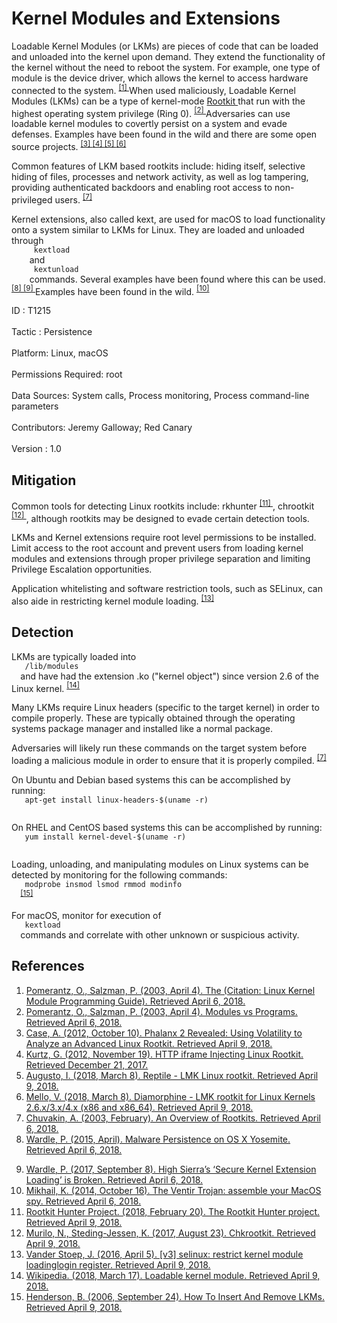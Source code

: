 <div class="container-fluid">
 <h1>
  Kernel Modules and Extensions
 </h1>
 <div class="row">
  <div class="col-md-8 description-body">
   <p>
    Loadable Kernel Modules (or LKMs) are pieces of code that can be loaded and unloaded into the kernel upon demand. They extend the functionality of the kernel without the need to reboot the system. For example, one type of module is the device driver, which allows the kernel to access hardware connected to the system.
    <span class="scite-citeref-number" data-reference="Linux Kernel Programming" id="scite-ref-1-a">
     <sup>
      <a aria-describedby="qtip-0" data-hasqtip="0" href="https://www.tldp.org/LDP/lkmpg/2.4/lkmpg.pdf" target="_blank">
       [1]
      </a>
     </sup>
    </span>
    When used maliciously, Loadable Kernel Modules (LKMs) can be a type of kernel-mode
    <a href="https://attack.mitre.org/techniques/T1014">
     Rootkit
    </a>
    that run with the highest operating system privilege (Ring 0).
    <span class="scite-citeref-number" data-reference="Linux Kernel Module Programming Guide" id="scite-ref-2-a">
     <sup>
      <a aria-describedby="qtip-1" data-hasqtip="1" href="http://www.tldp.org/LDP/lkmpg/2.4/html/x437.html" target="_blank">
       [2]
      </a>
     </sup>
    </span>
    Adversaries can use loadable kernel modules to covertly persist on a system and evade defenses. Examples have been found in the wild and there are some open source projects.
    <span class="scite-citeref-number" data-reference="Volatility Phalanx2" id="scite-ref-3-a">
     <sup>
      <a aria-describedby="qtip-2" data-hasqtip="2" href="https://volatility-labs.blogspot.com/2012/10/phalanx-2-revealed-using-volatility-to.html" target="_blank">
       [3]
      </a>
     </sup>
    </span>
    <span class="scite-citeref-number" data-reference="CrowdStrike Linux Rootkit" id="scite-ref-4-a">
     <sup>
      <a aria-describedby="qtip-3" data-hasqtip="3" href="https://www.crowdstrike.com/blog/http-iframe-injecting-linux-rootkit/" target="_blank">
       [4]
      </a>
     </sup>
    </span>
    <span class="scite-citeref-number" data-reference="GitHub Reptile" id="scite-ref-5-a">
     <sup>
      <a aria-describedby="qtip-4" data-hasqtip="4" href="https://github.com/f0rb1dd3n/Reptile" target="_blank">
       [5]
      </a>
     </sup>
    </span>
    <span class="scite-citeref-number" data-reference="GitHub Diamorphine" id="scite-ref-6-a">
     <sup>
      <a aria-describedby="qtip-5" data-hasqtip="5" href="https://github.com/m0nad/Diamorphine" target="_blank">
       [6]
      </a>
     </sup>
    </span>
   </p>
   <p>
    Common features of LKM based rootkits include: hiding itself, selective hiding of files, processes and network activity, as well as log tampering, providing authenticated backdoors and enabling root access to non-privileged users.
    <span class="scite-citeref-number" data-reference="iDefense Rootkit Overview" id="scite-ref-7-a">
     <sup>
      <a aria-describedby="qtip-6" data-hasqtip="6" href="http://www.megasecurity.org/papers/Rootkits.pdf" target="_blank">
       [7]
      </a>
     </sup>
    </span>
   </p>
   <p>
    Kernel extensions, also called kext, are used for macOS to load functionality onto a system similar to LKMs for Linux. They are loaded and unloaded through
    <code>
     kextload
    </code>
    and
    <code>
     kextunload
    </code>
    commands. Several examples have been found where this can be used.
    <span class="scite-citeref-number" data-reference="RSAC 2015 San Francisco Patrick Wardle" id="scite-ref-8-a">
     <sup>
      <a aria-describedby="qtip-7" data-hasqtip="7" href="https://www.rsaconference.com/writable/presentations/file_upload/ht-r03-malware-persistence-on-os-x-yosemite_final.pdf" target="_blank">
       [8]
      </a>
     </sup>
    </span>
    <span class="scite-citeref-number" data-reference="Synack Secure Kernel Extension Broken" id="scite-ref-9-a">
     <sup>
      <a aria-describedby="qtip-8" data-hasqtip="8" href="https://www.synack.com/2017/09/08/high-sierras-secure-kernel-extension-loading-is-broken/" target="_blank">
       [9]
      </a>
     </sup>
    </span>
    Examples have been found in the wild.
    <span class="scite-citeref-number" data-reference="Securelist Ventir" id="scite-ref-10-a">
     <sup>
      <a aria-describedby="qtip-9" data-hasqtip="9" href="https://securelist.com/the-ventir-trojan-assemble-your-macos-spy/67267/" target="_blank">
       [10]
      </a>
     </sup>
    </span>
   </p>
  </div>
  <div class="col-md-4">
   <div class="card">
    <div class="card-body">
     <div class="card-data">
      <span class="h5 card-title">
       ID
      </span>
      : T1215
      <br/>
      <br/>
     </div>
     <div class="card-data">
      <span class="h5 card-title">
      </span>
     </div>
     <div class="card-data">
      <span class="h5 card-title">
       Tactic
      </span>
      : Persistence
      <br/>
      <br/>
     </div>
     <div class="card-data">
      <span class="h5 card-title">
       Platform:
      </span>
      Linux, macOS
      <br/>
      <br/>
     </div>
     <div class="card-data">
      <span class="h5 card-title">
      </span>
     </div>
     <div class="card-data">
      <span class="h5 card-title">
       Permissions Required:
      </span>
      root
      <br/>
      <br/>
     </div>
     <div class="card-data">
      <span class="h5 card-title">
      </span>
     </div>
     <div class="card-data">
      <span class="h5 card-title">
       Data Sources:
      </span>
      System calls, Process monitoring, Process command-line parameters
      <br/>
      <br/>
     </div>
     <div class="card-data">
      <span class="h5 card-title">
      </span>
     </div>
     <div class="card-data">
      <span class="h5 card-title">
      </span>
     </div>
     <div class="card-data">
      <span class="h5 card-title">
      </span>
     </div>
     <div class="card-data">
      <span class="h5 card-title">
      </span>
     </div>
     <div class="card-data">
      <span class="h5 card-title">
      </span>
     </div>
     <div class="card-data">
      <span class="h5 card-title">
      </span>
     </div>
     <div class="card-data">
      <span class="h5 card-title">
       Contributors:
      </span>
      Jeremy Galloway; Red Canary
      <br/>
      <br/>
     </div>
     <div class="card-data">
      <span class="h5 card-title">
       Version
      </span>
      : 1.0
     </div>
    </div>
   </div>
  </div>
 </div>
 <h2 class="pt-3" id="mitigation">
  Mitigation
 </h2>
 <p>
  Common tools for detecting Linux rootkits include: rkhunter
  <span class="scite-citeref-number" data-reference="SourceForge rkhunter" id="scite-ref-11-a">
   <sup>
    <a aria-describedby="qtip-10" data-hasqtip="10" href="http://rkhunter.sourceforge.net" target="_blank">
     [11]
    </a>
   </sup>
  </span>
  , chrootkit
  <span class="scite-citeref-number" data-reference="Chkrootkit Main" id="scite-ref-12-a">
   <sup>
    <a aria-describedby="qtip-11" data-hasqtip="11" href="http://www.chkrootkit.org/" target="_blank">
     [12]
    </a>
   </sup>
  </span>
  , although rootkits may be designed to evade certain detection tools.
 </p>
 <p>
  LKMs and Kernel extensions require root level permissions to be installed. Limit access to the root account and prevent users from loading kernel modules and extensions through proper privilege separation and limiting Privilege Escalation opportunities.
 </p>
 <p>
  Application whitelisting and software restriction tools, such as SELinux, can also aide in restricting kernel module loading.
  <span class="scite-citeref-number" data-reference="Kernel.org Restrict Kernel Module" id="scite-ref-13-a">
   <sup>
    <a aria-describedby="qtip-12" data-hasqtip="12" href="https://patchwork.kernel.org/patch/8754821/" target="_blank">
     [13]
    </a>
   </sup>
  </span>
 </p>
 <h2 class="pt-3" id="detection">
  Detection
 </h2>
 <p>
  LKMs are typically loaded into
  <code>
   /lib/modules
  </code>
  and have had the extension .ko ("kernel object") since version 2.6 of the Linux kernel.
  <span class="scite-citeref-number" data-reference="Wikipedia Loadable Kernel Module" id="scite-ref-14-a">
   <sup>
    <a aria-describedby="qtip-13" data-hasqtip="13" href="https://en.wikipedia.org/wiki/Loadable_kernel_module#Linux" target="_blank">
     [14]
    </a>
   </sup>
  </span>
 </p>
 <p>
  Many LKMs require Linux headers (specific to the target kernel) in order to compile properly. These are typically obtained through the operating systems package manager and installed like a normal package.
 </p>
 <p>
  Adversaries will likely run these commands on the target system before loading a malicious module in order to ensure that it is properly compiled.
  <span class="scite-citeref-number" data-reference="iDefense Rootkit Overview" id="scite-ref-7-a">
   <sup>
    <a aria-describedby="qtip-6" data-hasqtip="6" href="http://www.megasecurity.org/papers/Rootkits.pdf" target="_blank">
     [7]
    </a>
   </sup>
  </span>
 </p>
 <p>
  On Ubuntu and Debian based systems this can be accomplished by running:
  <code>
   apt-get install linux-headers-$(uname -r)
  </code>
 </p>
 <p>
  On RHEL and CentOS based systems this can be accomplished by running:
  <code>
   yum install kernel-devel-$(uname -r)
  </code>
 </p>
 <p>
  Loading, unloading, and manipulating modules on Linux systems can be detected by monitoring for the following commands:
  <code>
   modprobe insmod lsmod rmmod modinfo
  </code>
  <span class="scite-citeref-number" data-reference="Linux Loadable Kernel Module Insert and Remove LKMs" id="scite-ref-15-a">
   <sup>
    <a aria-describedby="qtip-14" data-hasqtip="14" href="http://tldp.org/HOWTO/Module-HOWTO/x197.html" target="_blank">
     [15]
    </a>
   </sup>
  </span>
 </p>
 <p>
  For macOS, monitor for execution of
  <code>
   kextload
  </code>
  commands and correlate with other unknown or suspicious activity.
 </p>
 <h2 class="pt-3" id="references">
  References
 </h2>
 <div class="row">
  <div class="col">
   <ol>
    <li>
     <span class="scite-citation" id="scite-1">
      <span class="scite-citation-text">
       <a class="external text" href="https://www.tldp.org/LDP/lkmpg/2.4/lkmpg.pdf" name="scite-1" rel="nofollow" target="_blank">
        Pomerantz, O., Salzman, P. (2003, April 4). The  (Citation: Linux Kernel Module Programming Guide). Retrieved April 6, 2018.
       </a>
      </span>
     </span>
    </li>
    <li>
     <span class="scite-citation" id="scite-2">
      <span class="scite-citation-text">
       <a class="external text" href="http://www.tldp.org/LDP/lkmpg/2.4/html/x437.html" name="scite-2" rel="nofollow" target="_blank">
        Pomerantz, O., Salzman, P. (2003, April 4). Modules vs Programs. Retrieved April 6, 2018.
       </a>
      </span>
     </span>
    </li>
    <li>
     <span class="scite-citation" id="scite-3">
      <span class="scite-citation-text">
       <a class="external text" href="https://volatility-labs.blogspot.com/2012/10/phalanx-2-revealed-using-volatility-to.html" name="scite-3" rel="nofollow" target="_blank">
        Case, A. (2012, October 10). Phalanx 2 Revealed: Using Volatility to Analyze an Advanced Linux Rootkit. Retrieved April 9, 2018.
       </a>
      </span>
     </span>
    </li>
    <li>
     <span class="scite-citation" id="scite-4">
      <span class="scite-citation-text">
       <a class="external text" href="https://www.crowdstrike.com/blog/http-iframe-injecting-linux-rootkit/" name="scite-4" rel="nofollow" target="_blank">
        Kurtz, G. (2012, November 19). HTTP iframe Injecting Linux Rootkit. Retrieved December 21, 2017.
       </a>
      </span>
     </span>
    </li>
    <li>
     <span class="scite-citation" id="scite-5">
      <span class="scite-citation-text">
       <a class="external text" href="https://github.com/f0rb1dd3n/Reptile" name="scite-5" rel="nofollow" target="_blank">
        Augusto, I. (2018, March 8). Reptile - LMK Linux rootkit. Retrieved April 9, 2018.
       </a>
      </span>
     </span>
    </li>
    <li>
     <span class="scite-citation" id="scite-6">
      <span class="scite-citation-text">
       <a class="external text" href="https://github.com/m0nad/Diamorphine" name="scite-6" rel="nofollow" target="_blank">
        Mello, V. (2018, March 8). Diamorphine - LMK rootkit for Linux Kernels 2.6.x/3.x/4.x (x86 and x86_64). Retrieved April 9, 2018.
       </a>
      </span>
     </span>
    </li>
    <li>
     <span class="scite-citation" id="scite-7">
      <span class="scite-citation-text">
       <a class="external text" href="http://www.megasecurity.org/papers/Rootkits.pdf" name="scite-7" rel="nofollow" target="_blank">
        Chuvakin, A. (2003, February). An Overview of Rootkits. Retrieved April 6, 2018.
       </a>
      </span>
     </span>
    </li>
    <li>
     <span class="scite-citation" id="scite-8">
      <span class="scite-citation-text">
       <a class="external text" href="https://www.rsaconference.com/writable/presentations/file_upload/ht-r03-malware-persistence-on-os-x-yosemite_final.pdf" name="scite-8" rel="nofollow" target="_blank">
        Wardle, P. (2015, April). Malware Persistence on OS X Yosemite. Retrieved April 6, 2018.
       </a>
      </span>
     </span>
    </li>
   </ol>
  </div>
  <div class="col">
   <ol start="9.5">
    <li>
     <span class="scite-citation" id="scite-9">
      <span class="scite-citation-text">
       <a class="external text" href="https://www.synack.com/2017/09/08/high-sierras-secure-kernel-extension-loading-is-broken/" name="scite-9" rel="nofollow" target="_blank">
        Wardle, P. (2017, September 8). High Sierra’s ‘Secure Kernel Extension Loading’ is Broken. Retrieved April 6, 2018.
       </a>
      </span>
     </span>
    </li>
    <li>
     <span class="scite-citation" id="scite-10">
      <span class="scite-citation-text">
       <a class="external text" href="https://securelist.com/the-ventir-trojan-assemble-your-macos-spy/67267/" name="scite-10" rel="nofollow" target="_blank">
        Mikhail, K. (2014, October 16). The Ventir Trojan: assemble your MacOS spy. Retrieved April 6, 2018.
       </a>
      </span>
     </span>
    </li>
    <li>
     <span class="scite-citation" id="scite-11">
      <span class="scite-citation-text">
       <a class="external text" href="http://rkhunter.sourceforge.net" name="scite-11" rel="nofollow" target="_blank">
        Rootkit Hunter Project. (2018, February 20). The Rootkit Hunter project. Retrieved April 9, 2018.
       </a>
      </span>
     </span>
    </li>
    <li>
     <span class="scite-citation" id="scite-12">
      <span class="scite-citation-text">
       <a class="external text" href="http://www.chkrootkit.org/" name="scite-12" rel="nofollow" target="_blank">
        Murilo, N., Steding-Jessen, K. (2017, August 23). Chkrootkit. Retrieved April 9, 2018.
       </a>
      </span>
     </span>
    </li>
    <li>
     <span class="scite-citation" id="scite-13">
      <span class="scite-citation-text">
       <a class="external text" href="https://patchwork.kernel.org/patch/8754821/" name="scite-13" rel="nofollow" target="_blank">
        Vander Stoep, J. (2016, April 5). [v3] selinux: restrict kernel module loadinglogin  register. Retrieved April 9, 2018.
       </a>
      </span>
     </span>
    </li>
    <li>
     <span class="scite-citation" id="scite-14">
      <span class="scite-citation-text">
       <a class="external text" href="https://en.wikipedia.org/wiki/Loadable_kernel_module#Linux" name="scite-14" rel="nofollow" target="_blank">
        Wikipedia. (2018, March 17). Loadable kernel module. Retrieved April 9, 2018.
       </a>
      </span>
     </span>
    </li>
    <li>
     <span class="scite-citation" id="scite-15">
      <span class="scite-citation-text">
       <a class="external text" href="http://tldp.org/HOWTO/Module-HOWTO/x197.html" name="scite-15" rel="nofollow" target="_blank">
        Henderson, B. (2006, September 24). How To Insert And Remove LKMs. Retrieved April 9, 2018.
       </a>
      </span>
     </span>
    </li>
   </ol>
  </div>
 </div>
</div>

